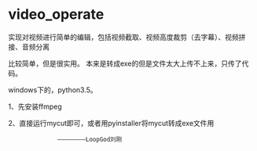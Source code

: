 # video_operate
实现对视频进行简单的编辑，包括视频截取、视频高度裁剪（去字幕）、视频拼接、音频分离

比较简单，但是很实用。
本来是转成exe的但是文件太大上传不上来，只传了代码。

windows下的，python3.5。

1、先安装ffmpeg

2、直接运行mycut即可，或者用pyinstaller将mycut转成exe文件用


                  ————————LoopGod刘刚
